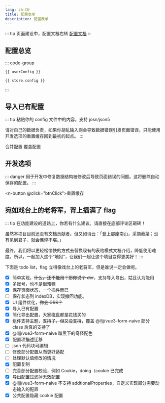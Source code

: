 ```yaml
---
lang: zh-CN
title: 配置表单
description: 配置表单
---
```


<script setup lang="ts">
import useConfigStore from '@store/config'
import { getDefConfig } from '@store/_config'
import { useLocalStorage } from '@vueuse/core'
import { cloneDeep } from 'lodash-es'
import { getCookieItem, difference } from '@utils'
import { data } from './function.data'
import { ref, computed, VNode, h } from 'vue'
import * as naive from 'naive-ui';
import JSON5 from 'json5'
const { useMessage, useDialog } = naive;
const store = useConfigStore()

const settings = useLocalStorage<string[]>('config-settings',['default', 'common', 'unused', 'useless'])
const selectUsers = ref<string[]>([])
const commonDisabled = ref(false)

const defConfig = getDefConfig()

const userConfig = computed(() => {
  commonDisabled.value = settings.value.includes('users')

  return ['default', 'common', 'unused', 'useless', 'users'].filter(str => settings.value.includes(str)).reduce((config, setting) => {
    switch (setting) {
      case 'default':
        return config.map((config) => difference(config, defConfig));
      case 'common':
        {
          const commonConfig = config.find(config => config.__common__)
          return commonConfig ? config.map(config => config.__common__ ? config : difference(config, commonConfig)) : config
        }
      case 'unused':
        {
          return config.map(config => {
            if(config.__common__) return config
            const functions = Object.assign({}, defConfig.function, config.function)
            Object.entries<string>(data.func2conf).map(([key,value])=> {
            if(functions[key] === false){
              Reflect.deleteProperty(config, value)
            }
           })
           return config
          })
        }
      case 'useless':
        {
          return config.filter(config => (config.__common__ || config.cookie));
        }
      default:
        return config;
    }
  }, cloneDeep<any[]>(settings.value.includes('users') ? store.users.map(user => selectUsers.value.includes(user.name) && user.config).filter(Boolean) : store.config))
})

function getUsers(){
 if (!configJson.value) {
    message.error('虽然我知道你什么都没输入，但是我还是理你一下');
    return
  }
  console.log(configJson.value)
  try {
    const json =  JSON5.parse(configJson.value)
       const users = (Array.isArray(json) ? json : [json]).map(el => {
          if(!el.cookie){
            return
          }
         return {
          name: getCookieItem(el.cookie, 'DedeUserID'),
          remark: '导入的配置',
          config: el,
        }
        }).filter(Boolean)
        console.log(users)
        if(users.length === 0) throw new Error('fuck')
        return users
  } catch (error) {
    message.error(`你在忽悠我，导入的配置是错误的。错误信息：${error.message}`)
  }
}

function btnClick() {
  dialog.warning({
    title: '警告',
    content: '你确定？这将删除自动保存的配置，且无法恢复。',
    positiveText: '确定',
    negativeText: '不确定',
    closable: false,
    onPositiveClick: () => {
      console.log(window.localStorage.removeItem('config'))
      location.reload()
      message.success('好吧，你赢了');
    },
  });
}

function coverBtn(){
  dialog.warning({
      title: '警告',
      content: '你确定？页面中已有的数据都会消失',
      positiveText: '确定',
      negativeText: '不确定',
      closable: false,
      onPositiveClick: () => {
      message.info('呵，你果然喜新厌旧。');
       const users = getUsers()
       if (users) {
        store.users = users
        store.curUser = store.users[0].name
        message.success('成功洗脑');
       }
      },
  });
}

function mergeBtn(){
  dialog.warning({
      title: '警告',
      content: '你确定？这只是单纯的导入你的配置，并不会合并相同帐号的数据。好比 1 + 1 = 11 而不是等于 2',
      positiveText: '确定',
      negativeText: '不确定',
      closable: false,
      onPositiveClick: () => {
        message.info('所以为啥 1 + 1 = 11 呢，你看了帐号管理就知道了');
        const users = getUsers()
         if (users) {
          store.users = [...store.users, ...users]
          store.curUser = store.users[0].name
          message.success('成功洗脑，有些配置可能是一样的，记得手动处理哦');
        }
      },
   });
}

const configJson = ref('')
const message = useMessage()
const dialog = useDialog()

const selectUsersRenderOption = ({ node, option }: { node: VNode; option: naive.SelectOption }) =>
  h(naive.NTooltip, null, {
    trigger: () => node,
    default: () => option.remark
  })
</script>

::: tip
页面建设中，配置文档右转 [配置文档](/config/)
:::

## 配置总览

<n-space vertical>
<n-checkbox-group v-model:value="settings">
  <n-space item-style="display: flex;">
    <n-checkbox value="default" label="去除默认" />
    <n-checkbox value="common" label="去除公共" :disabled="commonDisabled" />
    <n-checkbox value="unused" label="去除未使用" />
    <n-checkbox value="useless" label="去除无效" />
    <n-checkbox value="users" label="指定用户" />
  </n-space>
</n-checkbox-group>

<n-select v-show="settings.includes('users')" v-model:value="selectUsers" :render-option="selectUsersRenderOption" multiple :options="store.users.map(user => ({label:user.name,value:user.name,remark:user.remark}))"/>
</n-space>

::: code-group

```json-vue [最简配置（推荐）]
{{ userConfig }}
```

```json-vue [全部配置]
{{ store.config }}
```

:::

## 导入已有配置

::: tip
粘贴你的 config 文件中的内容，支持 josn/json5

请对自己的数据负责，如果你胡乱输入则会导致数据错误引发页面错误，只能使用开发选项的重置缓存回到最初的起点。
:::

<n-space vertical>

<n-input
      v-model:value="configJson"
      type="textarea"
      placeholder="粘贴你的 config 文件中的内容，支持 josn/json5"
/>

<n-space justify="end">
    <n-button type="success" @click="mergeBtn">
      合并配置
    </n-button>
    <n-button type="warning" @click="coverBtn">
      覆盖配置
    </n-button>
  </n-space>

</n-space>

## 开发选项

::: danger
用于开发中修复数据结构被修改后导致页面错误的问题。这将删除自动保存的配置。
:::

<n-button @click="btnClick">重置缓存</n-button>

## 宛如戏台上的老将军，背上插满了 flag

::: tip
在功能建设的道路上，你若有什么建议，请直接在底部评论区砸砖！

虽然本项目目前还没有文档贡献者，但又如诗云：「登上那座南山，采摘蕨菜；没有见到君子，就会憔悴不堪。」

最终，我们将以更轻松愉快的方式去替换现有的表格模式文档介绍，降低使用难度。所以，一起加入这个“地狱”，让我们一起让这个项目变得更美好！
:::

下面是 todo list，flag 立得像戏台上的老将军，但是谁说一定会做呢。

- [x] 简单实现，~~什么，还不能用？那你说个 der~~，支持导入导出，姑且认为能用
- [x] 多账号，也不是很难嘛
- [x] 保存页面状态，一个插件而已
- [ ] 保存状态到 indexDB，实现撤回功能。
- [x] UI 组件优化，~~你会 CSS？~~
- [x] 导入已有配置
- [x] 简化导出配置，大家磁盘都是花钱买的
- [x] 组件支持主题，~~支持了，但又没支持~~，覆盖 @lljj/vue3-form-naive 部分 class 后真的支持了
- [x] @lljj/vue3-form-naive 暗黑下的奇怪配色
- [x] 配置项描述迁移
- [ ] json 代码块可编辑
- [ ] 修改部分配置从而更好适配
- [ ] 处理默认值修改的情况
- [x] 配置复制
- [ ] 完善部分配置校验，例如 Cookie，doing（cookie 已完成
- [x] 导出配置过滤掉无效配置
- [x] @lljj/vue3-form-naive 不支持 addtionalProperties，自定义实现部分需要动态输入的配置
- [x] 公共配置隐藏 cookie 配置
